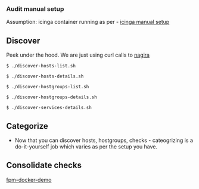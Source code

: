 ### Audit manual setup

Assumption: icinga container running as per - [icinga manual setup](https://github.com/saurabh-hirani/talks/tree/master/monitoring-transition/manual-setup)

## Discover

Peek under the hood. We are just using curl calls to [nagira](https://github.com/dmytro/nagira)

```
$ ./discover-hosts-list.sh
```

```
$ ./discover-hosts-details.sh
```

```
$ ./discover-hostgroups-list.sh
```

```
$ ./discover-hostgroups-details.sh
```

```
$ ./discover-services-details.sh
```

## Categorize

- Now that you can discover hosts, hostgroups, checks - cateogrizing is a do-it-yourself job which varies as per the setup you have.

## Consolidate checks

[fpm-docker-demo](https://github.com/saurabh-hirani/fpm-docker-demo)
